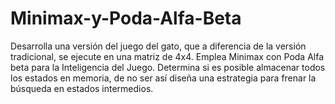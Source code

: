 # Minimax-y-Poda-Alfa-Beta
Desarrolla una versión del juego del gato, que a diferencia de la versión tradicional, se ejecute en una matriz de 4x4.   Emplea Minimax con Poda Alfa beta para la Inteligencia del Juego.  Determina si es posible almacenar todos los estados en memoria, de no ser así diseña una estrategia para frenar la búsqueda en estados intermedios.
